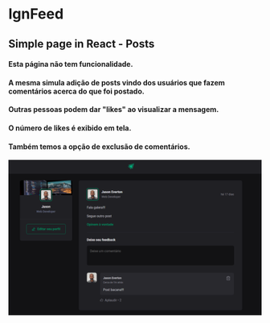 # IgnFeed
## Simple page in React - Posts

#### Esta página não tem funcionalidade.
#### A mesma simula adição de posts vindo dos usuários que fazem comentários acerca do que foi postado.
#### Outras pessoas podem dar "likes" ao visualizar a mensagem.
#### O número de likes é exibido em tela.
#### Também temos a opção de exclusão de comentários.

![index](https://github.com/JsnEvt/IgnFeed/blob/main/img/index.png)

